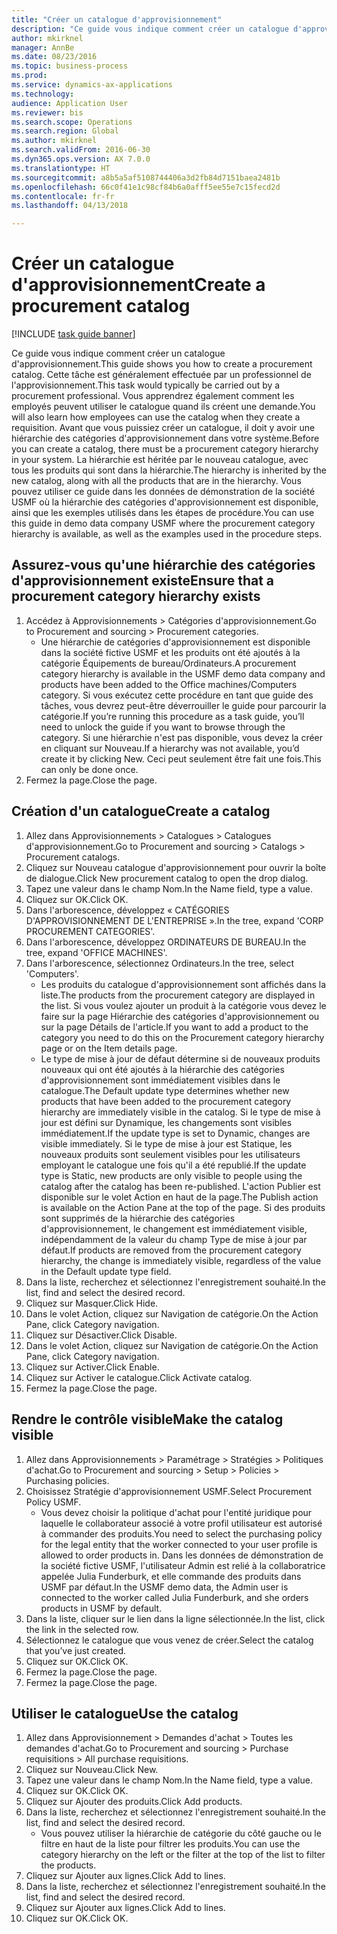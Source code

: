 ```yaml
--- 
title: "Créer un catalogue d'approvisionnement"
description: "Ce guide vous indique comment créer un catalogue d'approvisionnement."
author: mkirknel
manager: AnnBe
ms.date: 08/23/2016
ms.topic: business-process
ms.prod: 
ms.service: dynamics-ax-applications
ms.technology: 
audience: Application User
ms.reviewer: bis
ms.search.scope: Operations
ms.search.region: Global
ms.author: mkirknel
ms.search.validFrom: 2016-06-30
ms.dyn365.ops.version: AX 7.0.0
ms.translationtype: HT
ms.sourcegitcommit: a8b5a5af5108744406a3d2fb84d7151baea2481b
ms.openlocfilehash: 66c0f41e1c98cf84b6a0afff5ee55e7c15fecd2d
ms.contentlocale: fr-fr
ms.lasthandoff: 04/13/2018

---
```

# <a name="create-a-procurement-catalog"></a><span data-ttu-id="57357-103">Créer un catalogue d'approvisionnement</span><span class="sxs-lookup"><span data-stu-id="57357-103">Create a procurement catalog</span></span>

[!INCLUDE [task guide banner](../../includes/task-guide-banner.md)]

<span data-ttu-id="57357-104">Ce guide vous indique comment créer un catalogue d'approvisionnement.</span><span class="sxs-lookup"><span data-stu-id="57357-104">This guide shows you how to create a procurement catalog.</span></span> <span data-ttu-id="57357-105">Cette tâche est généralement effectuée par un professionnel de l'approvisionnement.</span><span class="sxs-lookup"><span data-stu-id="57357-105">This task would typically be carried out by a procurement professional.</span></span> <span data-ttu-id="57357-106">Vous apprendrez également comment les employés peuvent utiliser le catalogue quand ils créent une demande.</span><span class="sxs-lookup"><span data-stu-id="57357-106">You will also learn how employees can use the catalog when they create a requisition.</span></span> <span data-ttu-id="57357-107">Avant que vous puissiez créer un catalogue, il doit y avoir une hiérarchie des catégories d'approvisionnement dans votre système.</span><span class="sxs-lookup"><span data-stu-id="57357-107">Before you can create a catalog, there must be a procurement category hierarchy in your system.</span></span> <span data-ttu-id="57357-108">La hiérarchie est héritée par le nouveau catalogue, avec tous les produits qui sont dans la hiérarchie.</span><span class="sxs-lookup"><span data-stu-id="57357-108">The hierarchy is inherited by the new catalog, along with all the products that are in the hierarchy.</span></span> <span data-ttu-id="57357-109">Vous pouvez utiliser ce guide dans les données de démonstration de la société USMF où la hiérarchie des catégories d'approvisionnement est disponible, ainsi que les exemples utilisés dans les étapes de procédure.</span><span class="sxs-lookup"><span data-stu-id="57357-109">You can use this guide in demo data company USMF where the procurement category hierarchy is available, as well as the examples used in the procedure steps.</span></span>


## <a name="ensure-that-a-procurement-category-hierarchy-exists"></a><span data-ttu-id="57357-110">Assurez-vous qu'une hiérarchie des catégories d'approvisionnement existe</span><span class="sxs-lookup"><span data-stu-id="57357-110">Ensure that a procurement category hierarchy exists</span></span>
1. <span data-ttu-id="57357-111">Accédez à Approvisionnements > Catégories d'approvisionnement.</span><span class="sxs-lookup"><span data-stu-id="57357-111">Go to Procurement and sourcing > Procurement categories.</span></span>
    * <span data-ttu-id="57357-112">Une hiérarchie de catégories d'approvisionnement est disponible dans la société fictive USMF et les produits ont été ajoutés à la catégorie Équipements de bureau/Ordinateurs.</span><span class="sxs-lookup"><span data-stu-id="57357-112">A procurement category hierarchy is available in the USMF demo data company and products have been added to the Office machines/Computers category.</span></span> <span data-ttu-id="57357-113">Si vous exécutez cette procédure en tant que guide des tâches, vous devrez peut-être déverrouiller le guide pour parcourir la catégorie.</span><span class="sxs-lookup"><span data-stu-id="57357-113">If you’re running this procedure as a task guide, you’ll need to unlock the guide if you want to browse through the category.</span></span> <span data-ttu-id="57357-114">Si une hiérarchie n'est pas disponible, vous devez la créer en cliquant sur Nouveau.</span><span class="sxs-lookup"><span data-stu-id="57357-114">If a hierarchy was not available, you’d create it by clicking New.</span></span> <span data-ttu-id="57357-115">Ceci peut seulement être fait une fois.</span><span class="sxs-lookup"><span data-stu-id="57357-115">This can only be done once.</span></span>  
2. <span data-ttu-id="57357-116">Fermez la page.</span><span class="sxs-lookup"><span data-stu-id="57357-116">Close the page.</span></span>

## <a name="create-a-catalog"></a><span data-ttu-id="57357-117">Création d'un catalogue</span><span class="sxs-lookup"><span data-stu-id="57357-117">Create a catalog</span></span>
1. <span data-ttu-id="57357-118">Allez dans Approvisionnements > Catalogues > Catalogues d'approvisionnement.</span><span class="sxs-lookup"><span data-stu-id="57357-118">Go to Procurement and sourcing > Catalogs > Procurement catalogs.</span></span>
2. <span data-ttu-id="57357-119">Cliquez sur Nouveau catalogue d'approvisionnement pour ouvrir la boîte de dialogue.</span><span class="sxs-lookup"><span data-stu-id="57357-119">Click New procurement catalog to open the drop dialog.</span></span>
3. <span data-ttu-id="57357-120">Tapez une valeur dans le champ Nom.</span><span class="sxs-lookup"><span data-stu-id="57357-120">In the Name field, type a value.</span></span>
4. <span data-ttu-id="57357-121">Cliquez sur OK.</span><span class="sxs-lookup"><span data-stu-id="57357-121">Click OK.</span></span>
5. <span data-ttu-id="57357-122">Dans l'arborescence, développez « CATÉGORIES D'APPROVISIONNEMENT DE L'ENTREPRISE ».</span><span class="sxs-lookup"><span data-stu-id="57357-122">In the tree, expand 'CORP PROCUREMENT CATEGORIES'.</span></span>
6. <span data-ttu-id="57357-123">Dans l'arborescence, développez ORDINATEURS DE BUREAU.</span><span class="sxs-lookup"><span data-stu-id="57357-123">In the tree, expand 'OFFICE MACHINES'.</span></span>
7. <span data-ttu-id="57357-124">Dans l'arborescence, sélectionnez Ordinateurs.</span><span class="sxs-lookup"><span data-stu-id="57357-124">In the tree, select 'Computers'.</span></span>
    * <span data-ttu-id="57357-125">Les produits du catalogue d'approvisionnement sont affichés dans la liste.</span><span class="sxs-lookup"><span data-stu-id="57357-125">The products from the procurement category are displayed in the list.</span></span> <span data-ttu-id="57357-126">Si vous voulez ajouter un produit à la catégorie vous devez le faire sur la page Hiérarchie des catégories d'approvisionnement ou sur la page Détails de l'article.</span><span class="sxs-lookup"><span data-stu-id="57357-126">If you want to add a product to the category you need to do this on the Procurement category hierarchy page or on the Item details page.</span></span>  
    * <span data-ttu-id="57357-127">Le type de mise à jour de défaut détermine si de nouveaux produits nouveaux qui ont été ajoutés à la hiérarchie des catégories d'approvisionnement sont immédiatement visibles dans le catalogue.</span><span class="sxs-lookup"><span data-stu-id="57357-127">The Default update type determines whether new products that have been added to the procurement category hierarchy are immediately visible in the catalog.</span></span> <span data-ttu-id="57357-128">Si le type de mise à jour est défini sur Dynamique, les changements sont visibles immédiatement.</span><span class="sxs-lookup"><span data-stu-id="57357-128">If the update type is set to Dynamic, changes are visible immediately.</span></span> <span data-ttu-id="57357-129">Si le type de mise à jour est Statique, les nouveaux produits sont seulement visibles pour les utilisateurs employant le catalogue une fois qu'il a été republié.</span><span class="sxs-lookup"><span data-stu-id="57357-129">If the update type is Static, new products are only visible to people using the catalog after the catalog has been re-published.</span></span> <span data-ttu-id="57357-130">L'action Publier est disponible sur le volet Action en haut de la page.</span><span class="sxs-lookup"><span data-stu-id="57357-130">The Publish action is available on the Action Pane at the top of the page.</span></span> <span data-ttu-id="57357-131">Si des produits sont supprimés de la hiérarchie des catégories d'approvisionnement, le changement est immédiatement visible, indépendamment de la valeur du champ Type de mise à jour par défaut.</span><span class="sxs-lookup"><span data-stu-id="57357-131">If products are removed from the procurement category hierarchy, the change is immediately visible, regardless of the value in the Default update type field.</span></span>  
8. <span data-ttu-id="57357-132">Dans la liste, recherchez et sélectionnez l'enregistrement souhaité.</span><span class="sxs-lookup"><span data-stu-id="57357-132">In the list, find and select the desired record.</span></span>
9. <span data-ttu-id="57357-133">Cliquez sur Masquer.</span><span class="sxs-lookup"><span data-stu-id="57357-133">Click Hide.</span></span>
10. <span data-ttu-id="57357-134">Dans le volet Action, cliquez sur Navigation de catégorie.</span><span class="sxs-lookup"><span data-stu-id="57357-134">On the Action Pane, click Category navigation.</span></span>
11. <span data-ttu-id="57357-135">Cliquez sur Désactiver.</span><span class="sxs-lookup"><span data-stu-id="57357-135">Click Disable.</span></span>
12. <span data-ttu-id="57357-136">Dans le volet Action, cliquez sur Navigation de catégorie.</span><span class="sxs-lookup"><span data-stu-id="57357-136">On the Action Pane, click Category navigation.</span></span>
13. <span data-ttu-id="57357-137">Cliquez sur Activer.</span><span class="sxs-lookup"><span data-stu-id="57357-137">Click Enable.</span></span>
14. <span data-ttu-id="57357-138">Cliquez sur Activer le catalogue.</span><span class="sxs-lookup"><span data-stu-id="57357-138">Click Activate catalog.</span></span>
15. <span data-ttu-id="57357-139">Fermez la page.</span><span class="sxs-lookup"><span data-stu-id="57357-139">Close the page.</span></span>

## <a name="make-the-catalog-visible"></a><span data-ttu-id="57357-140">Rendre le contrôle visible</span><span class="sxs-lookup"><span data-stu-id="57357-140">Make the catalog visible</span></span>
1. <span data-ttu-id="57357-141">Allez dans Approvisionnements > Paramétrage > Stratégies > Politiques d'achat.</span><span class="sxs-lookup"><span data-stu-id="57357-141">Go to Procurement and sourcing > Setup > Policies > Purchasing policies.</span></span>
2. <span data-ttu-id="57357-142">Choisissez Stratégie d'approvisionnement USMF.</span><span class="sxs-lookup"><span data-stu-id="57357-142">Select Procurement Policy USMF.</span></span>
    * <span data-ttu-id="57357-143">Vous devez choisir la politique d'achat pour l'entité juridique pour laquelle le collaborateur associé à votre profil utilisateur est autorisé à commander des produits.</span><span class="sxs-lookup"><span data-stu-id="57357-143">You need to select the purchasing policy for the legal entity that the worker connected to your user profile is allowed to order products in.</span></span> <span data-ttu-id="57357-144">Dans les données de démonstration de la société fictive USMF, l'utilisateur Admin est relié à la collaboratrice appelée Julia Funderburk, et elle commande des produits dans USMF par défaut.</span><span class="sxs-lookup"><span data-stu-id="57357-144">In the USMF demo data, the Admin user is connected to the worker called Julia Funderburk, and she orders products in USMF by default.</span></span>  
3. <span data-ttu-id="57357-145">Dans la liste, cliquer sur le lien dans la ligne sélectionnée.</span><span class="sxs-lookup"><span data-stu-id="57357-145">In the list, click the link in the selected row.</span></span>
4. <span data-ttu-id="57357-146">Sélectionnez le catalogue que vous venez de créer.</span><span class="sxs-lookup"><span data-stu-id="57357-146">Select the catalog that you’ve just created.</span></span>
5. <span data-ttu-id="57357-147">Cliquez sur OK.</span><span class="sxs-lookup"><span data-stu-id="57357-147">Click OK.</span></span>
6. <span data-ttu-id="57357-148">Fermez la page.</span><span class="sxs-lookup"><span data-stu-id="57357-148">Close the page.</span></span>
7. <span data-ttu-id="57357-149">Fermez la page.</span><span class="sxs-lookup"><span data-stu-id="57357-149">Close the page.</span></span>

## <a name="use-the-catalog"></a><span data-ttu-id="57357-150">Utiliser le catalogue</span><span class="sxs-lookup"><span data-stu-id="57357-150">Use the catalog</span></span>
1. <span data-ttu-id="57357-151">Allez dans Approvisionnement > Demandes d'achat > Toutes les demandes d'achat.</span><span class="sxs-lookup"><span data-stu-id="57357-151">Go to Procurement and sourcing > Purchase requisitions > All purchase requisitions.</span></span>
2. <span data-ttu-id="57357-152">Cliquez sur Nouveau.</span><span class="sxs-lookup"><span data-stu-id="57357-152">Click New.</span></span>
3. <span data-ttu-id="57357-153">Tapez une valeur dans le champ Nom.</span><span class="sxs-lookup"><span data-stu-id="57357-153">In the Name field, type a value.</span></span>
4. <span data-ttu-id="57357-154">Cliquez sur OK.</span><span class="sxs-lookup"><span data-stu-id="57357-154">Click OK.</span></span>
5. <span data-ttu-id="57357-155">Cliquez sur Ajouter des produits.</span><span class="sxs-lookup"><span data-stu-id="57357-155">Click Add products.</span></span>
6. <span data-ttu-id="57357-156">Dans la liste, recherchez et sélectionnez l'enregistrement souhaité.</span><span class="sxs-lookup"><span data-stu-id="57357-156">In the list, find and select the desired record.</span></span>
    * <span data-ttu-id="57357-157">Vous pouvez utiliser la hiérarchie de catégorie du côté gauche ou le filtre en haut de la liste pour filtrer les produits.</span><span class="sxs-lookup"><span data-stu-id="57357-157">You can use the category hierarchy on the left or the filter at the top of the list to filter the products.</span></span>  
7. <span data-ttu-id="57357-158">Cliquez sur Ajouter aux lignes.</span><span class="sxs-lookup"><span data-stu-id="57357-158">Click Add to lines.</span></span>
8. <span data-ttu-id="57357-159">Dans la liste, recherchez et sélectionnez l'enregistrement souhaité.</span><span class="sxs-lookup"><span data-stu-id="57357-159">In the list, find and select the desired record.</span></span>
9. <span data-ttu-id="57357-160">Cliquez sur Ajouter aux lignes.</span><span class="sxs-lookup"><span data-stu-id="57357-160">Click Add to lines.</span></span>
10. <span data-ttu-id="57357-161">Cliquez sur OK.</span><span class="sxs-lookup"><span data-stu-id="57357-161">Click OK.</span></span>


